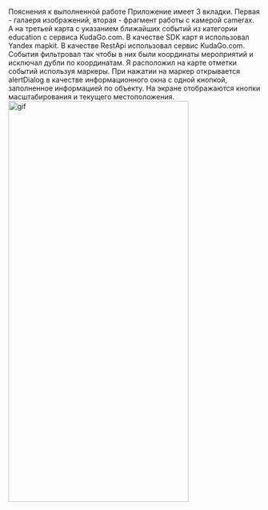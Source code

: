 Пояснения к выполненной работе
Приложение имеет 3 вкладки. Первая - галаеря изображений, вторая - фрагмент работы с камерой camerax. А на третьей карта с указанием ближайших событий из категории education с сервиса KudaGo.com.
В качестве  SDK карт я использовал Yandex mapkit. В качестве RestApi использовал сервис KudaGo.com. События фильтровал так чтобы в них были координаты мероприятий и исключал дубли по координатам. 
Я расположил на карте отметки событий используя маркеры. При нажатии на маркер открывается alertDialog в качестве информационного окна с одной кнопкой, заполненное информацией по объекту.
На экране отображаются кнопки масштабирования и текущего местоположения.
<img src="https://github.com/AlekseyFokin/YandexMap-KudaGo/blob/main/map.gif" alt="gif" width="360" height="800">


